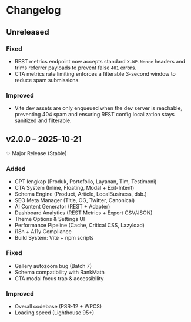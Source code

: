 # Changelog

## Unreleased

### Fixed

* REST metrics endpoint now accepts standard `X-WP-Nonce` headers and trims referrer payloads to prevent false `401` errors. 
* CTA metrics rate limiting enforces a filterable 3-second window to reduce spam submissions.

### Improved

* Vite dev assets are only enqueued when the dev server is reachable, preventing 404 spam and ensuring REST config localization stays sanitized and filterable.

## v2.0.0 – 2025-10-21

✨ Major Release (Stable)

### Added

* CPT lengkap (Produk, Portofolio, Layanan, Tim, Testimoni)
* CTA System (Inline, Floating, Modal + Exit-Intent)
* Schema Engine (Product, Article, LocalBusiness, dsb.)
* SEO Meta Manager (Title, OG, Twitter, Canonical)
* AI Content Generator (REST + Adapter)
* Dashboard Analytics (REST Metrics + Export CSV/JSON)
* Theme Options & Settings UI
* Performance Pipeline (Cache, Critical CSS, Lazyload)
* i18n + A11y Compliance
* Build System: Vite + npm scripts

### Fixed

* Gallery autozoom bug (Batch 7)
* Schema compatibility with RankMath
* CTA modal focus trap & accessibility

### Improved

* Overall codebase (PSR-12 + WPCS)
* Loading speed (Lighthouse 95+)
